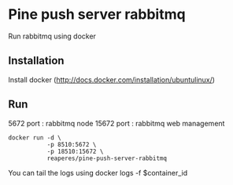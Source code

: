 Pine push server rabbitmq
==========================
Run rabbitmq using docker

Installation
-------------
Install docker (http://docs.docker.com/installation/ubuntulinux/)

Run
----
 5672 port : rabbitmq node
15672 port : rabbitmq web management

    docker run -d \
               -p 8510:5672 \
               -p 18510:15672 \
               reaperes/pine-push-server-rabbitmq

You can tail the logs using docker logs -f $container_id
